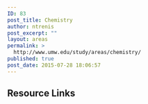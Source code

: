 ```yaml
---
ID: 83
post_title: Chemistry
author: ntrenis
post_excerpt: ""
layout: areas
permalink: >
  http://www.umw.edu/study/areas/chemistry/
published: true
post_date: 2015-07-28 18:06:57
---
```


<!-- Types Custom Fields: -->

<!-- resource-links -->
<h2>Resource Links</h2>
<!-- End resource-links -->

<!-- End Types Custom Fields -->